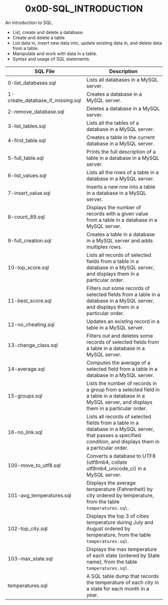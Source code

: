 <h1 align="center"><b>0x0D-SQL_INTRODUCTION</b></h1>

An introduction to SQL. 

<ul>
<li>List, create and delete a database.</li>
<li>Create and delete a table.</li>
<li>List data in, insert new data into, update existing data in, and delete data from a table.</li>
<li>Manipulate and work with data in a table.</li>
<li>Syntax and usage of SQL statements.</li> 
</ul>

|SQL File | Description |
|---|---|
|0-list_databases.sql|Lists all databases in a MySQL server.|
|1-create_database_if_missing.sql|Creates a database in a MySQL server.|
|2-remove_database.sql|Deletes a database in a MySQL server.|
|3-list_tables.sql|Lists all the tables of a database in a MySQL server.|
|4-first_table.sql|Creates a table in the current database in a MySQL server.|
|5-full_table.sql|Prints the full description of a table in a database in a MySQL server.|
|6-list_values.sql|Lists all the rows of a table in a database in a MySQL server.|
|7-insert_value.sql|Inserts a new row into a table in a database in a MySQL server.|
|8-count_89.sql|Displays the number of records with a given value from a table in a database in a MySQL server.|
|9-full_creation.sql|Creates a table in a database in a MySQL server and adds multiples rows.|
|10-top_score.sql|Lists all records of selected fields from a table in a database in a MySQL server, and displays them in a particular order.|
|11-best_score.sql|Filters out some records of selected fields from a table in a database in a MySQL server, and displays them in a particular order.|
|12-no_cheating.sql|Updates an existing record in a table in a MySQL server.|
|13-change_class.sql|Filters out and deletes some records of selected fields from a table in a database in a MySQL server.|
|14-average.sql|Computes the average of a selected field from a table in a database in a MySQL server.|
|15-groups.sql|Lists the number of records in a group from a selected field in a table in a database in a MySQL server, and displays them in a particular order.|
|16-no_link.sql|Lists all records of selected fields from a table in a database in a MySQL server, that passes a specified condition, and displays them in a particular order.|
|100-move_to_utf8.sql|Converts a database to UTF8 (utf8mb4, collate utf8mb4_unicode_ci) in a MySQL server.|
|101-avg_temperatures.sql|Displays the average temperature (Fahrenheit) by city ordered by temperature, from the table `temperatures.sql`.|
|102-top_city.sql|Displays the top 3 of cities temperature during July and August ordered by temperature, from the table `temperatures.sql`.|
|103-max_state.sql|Displays the max temperature of each state (ordered by State name), from the table `temperatures.sql`.|
|temperatures.sql|A SQL table dump that records the temperature of each city in a state for each month in a year. |
